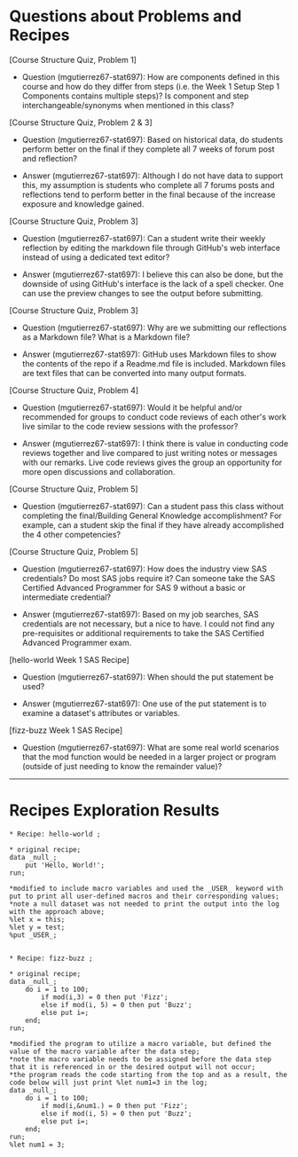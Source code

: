 
# Questions about Problems and Recipes

[Course Structure Quiz, Problem 1]
* Question (mgutierrez67-stat697): How are components defined in this course and how do they differ from steps (i.e. the Week 1 Setup Step 1 Components contains multiple steps)? Is component and step interchangeable/synonyms when mentioned in this class?

[Course Structure Quiz, Problem 2 & 3]
* Question (mgutierrez67-stat697): Based on historical data, do students perform better on the final if they complete all 7 weeks of forum post and reflection?
- Answer (mgutierrez67-stat697): Although I do not have data to support this, my assumption is students who complete all 7 forums posts and reflections tend to perform better in the final because of the increase exposure and knowledge gained.

[Course Structure Quiz, Problem 3]
* Question (mgutierrez67-stat697): Can a student write their weekly reflection by editing the markdown file through GitHub's web interface instead of using a dedicated text editor?
- Answer (mgutierrez67-stat697): I believe this can also be done, but the downside of using GitHub's interface is the lack of a spell checker. One can use the preview changes to see the output before submitting.

[Course Structure Quiz, Problem 3]
* Question (mgutierrez67-stat697): Why are we submitting our reflections as a Markdown file? What is a Markdown file?
- Answer (mgutierrez67-stat697): GitHub uses Markdown files to show the contents of the repo if a Readme.md file is included. Markdown files are text files that can be converted into many output formats.

[Course Structure Quiz, Problem 4]
* Question (mgutierrez67-stat697): Would it be helpful and/or recommended for groups to conduct code reviews of each other's work live similar to the code review sessions with the professor?
- Answer (mgutierrez67-stat697): I think there is value in conducting code reviews together and live compared to just writing notes or messages with our remarks. Live code reviews gives the group an opportunity for more open discussions and collaboration.

[Course Structure Quiz, Problem 5]
* Question (mgutierrez67-stat697): Can a student pass this class without completing the final/Building General Knowledge accomplishment? For example, can a student skip the final if they have already accomplished the 4 other competencies?

[Course Structure Quiz, Problem 5]
* Question (mgutierrez67-stat697): How does the industry view SAS credentials? Do most SAS jobs require it? Can someone take the SAS Certified Advanced Programmer for SAS 9 without a basic or intermediate credential?
- Answer (mgutierrez67-stat697): Based on my job searches, SAS credentials are not necessary, but a nice to have. I could not find any pre-requisites or additional requirements to take the SAS Certified Advanced Programmer exam.

[hello-world Week 1 SAS Recipe]
* Question (mgutierrez67-stat697): When should the put statement be used?
- Answer (mgutierrez67-stat697): One use of the put statement is to examine a dataset's attributes or variables.

[fizz-buzz Week 1 SAS Recipe]
* Question (mgutierrez67-stat697): What are some real world scenarios that the mod function would be needed in a larger project or program (outside of just needing to know the remainder value)?

***



# Recipes Exploration Results



```
* Recipe: hello-world ;

* original recipe;
data _null_;
    put 'Hello, World!';
run;

*modified to include macro variables and used the _USER_ keyword with put to print all user-defined macros and their corresponding values;
*note a null dataset was not needed to print the output into the log with the approach above;
%let x = this;
%let y = test;
%put _USER_;


* Recipe: fizz-buzz ;

* original recipe;
data _null_;
    do i = 1 to 100;
        if mod(i,3) = 0 then put 'Fizz';
        else if mod(i, 5) = 0 then put 'Buzz';
        else put i=;
    end;
run;

*modified the program to utilize a macro variable, but defined the value of the macro variable after the data step;
*note the macro variable needs to be assigned before the data step that it is referenced in or the desired output will not occur;
*the program reads the code starting from the top and as a result, the code below will just print %let num1=3 in the log;
data _null_;
    do i = 1 to 100;
        if mod(i,&num1.) = 0 then put 'Fizz';
        else if mod(i, 5) = 0 then put 'Buzz';
        else put i=;
    end;
run;
%let num1 = 3;

```
